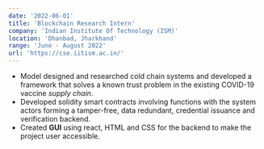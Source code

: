 ```yaml
---
date: '2022-06-01'
title: 'Blockchain Research Intern'
company: 'Indian Institute Of Technology (ISM)'
location: 'Dhanbad, Jharkhand'
range: 'June - August 2022'
url: 'https://cse.iitism.ac.in/'
---
```


- Model designed and researched cold chain systems and developed a framework that solves a known trust problem in the existing COVID-19 vaccine *supply chain*.
- Developed solidity smart contracts involving functions with the system actors forming a tamper-free, data redundant, credential issuance and verification backend.
- Created **GUI** using react, HTML and CSS for the backend to make the project user accessible.
